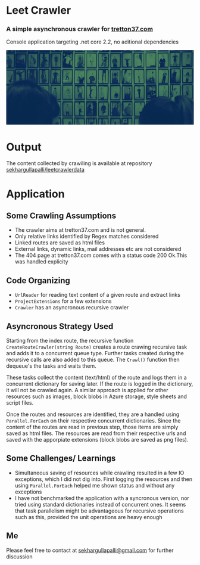 # Leet Crawler
### A simple asynchronous crawler for [tretton37.com](https://tretton37.com/)
Console application targeting .net core 2.2, no aditional dependencies

<img src='https://raw.githubusercontent.com/sekhargullapalli/leetcrawlerdata/master/assets/i/join.jpg' width='800' height='200'/>

# Output
The content collected by crawiling is available at repository [sekhargullapalli/leetcrawlerdata](https://github.com/sekhargullapalli/leetcrawlerdata)

# Application
## Some Crawling Assumptions
* The crawler aims at tretton37.com and is not general. 
* Only relative links identified by Regex matches considered
* Linked routes are saved as html files
* External links, dynamic links, mail addresses etc are not considered
* The 404 page at tretton37.com comes with a status code 200 Ok.This was handled explicity

## Code Organizing
* `UrlReader` for reading text content of a given route and extract links
* `ProjectExtensions` for a few extensions
* `Crawler` has an asyncronous recursive crawler

## Asyncronous Strategy Used
Starting from the index route, the recursive function `CreateRouteCrawler(string Route)` creates a route crawing recursive task and adds it to a concurrent queue type. Further tasks created during the recursive calls are also added to this queue. The `Crawl()` function then dequeue's the tasks and waits them.

These tasks collect the content (text/html) of the route and logs them in a concurrent dictionary for saving later. If the route is logged in the dictionary, it will not be crawled again. A similar approach is applied for other resources such as images, block blobs in Azure storage, style sheets and script files.

Once the routes and resources are identified, they are a handled using `Parallel.ForEach` on their respective concurrent dictionaries. Since the content of the routes are read in previous step, those items are simply saved as html files. The resources are read from their respective urls and saved with the apporpiate extensions (block blobs are saved as png files).  

## Some Challenges/ Learnings
* Simultaneous saving of resources while crawling resulted in a few IO exceptions, which I did not dig into. First logging the resources and then using `Parallel.ForEach` helped me shown status and without any exceptions
* I have not benchmarked the application with a syncronous version, nor tried using standard dictionaries instead of concurrent ones. It seems that task parallelism might be advantageous for recursive operations such as this, provided the unit operations are heavy enough

## Me
Please feel free to contact at [sekhargullapalli@gmail.com](mailto:\\sekhargullapalli@gmail.com) for further discussion



